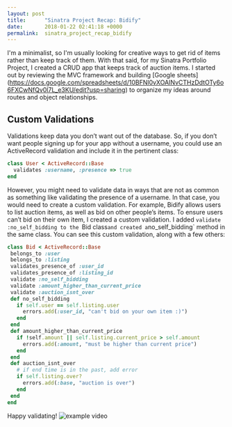 ```yaml
---
layout: post
title:      "Sinatra Project Recap: Bidify"
date:       2018-01-22 02:41:18 +0000
permalink:  sinatra_project_recap_bidify
---
```


I'm a minimalist, so I'm usually looking for creative ways to get rid of items rather than keep track of them. With that said, for my Sinatra Portfolio Project, I created a CRUD app that keeps track of auction items. I started out by reviewing the MVC framework and building [Google sheets] (https://docs.google.com/spreadsheets/d/10BFNl0vXOAINvCTHzDdtOTy6o6FXCwNfQv0l7L_e3KU/edit?usp=sharing) to organize my ideas around routes and object relationships. 
## Custom Validations
Validations keep data you don’t want out of the database. So, if you don’t want people signing up for your app without a username, you could use an ActiveRecord validation and include it in the pertinent class: 
```ruby
class User < ActiveRecord::Base
  validates :username, :presence => true
end
```
However, you might need to validate data in ways that are not as common as something like validating the presence of a username. In that case, you would need to create a custom validation. For example, Bidify allows users to list auction items, as well as bid on other people’s items. To ensure users can’t bid on their own item, I created a custom validation. I added `validate :no_self_bidding to the `Bid class` and created a `no_self_bidding` method in the same class. You can see this custom validation, along with a few others:
```ruby
class Bid < ActiveRecord::Base
 belongs_to :user
 belongs_to :listing
 validates_presence_of :user_id
 validates_presence_of :listing_id
 validate :no_self_bidding
 validate :amount_higher_than_current_price
 validate :auction_isnt_over
 def no_self_bidding
   if self.user == self.listing.user
     errors.add(:user_id, "can't bid on your own item :)")
   end   
 end
 def amount_higher_than_current_price
   if !self.amount || self.listing.current_price > self.amount
     errors.add(:amount, "must be higher than current price")
   end
 end
 def auction_isnt_over
   # if end time is in the past, add error
   if self.listing.over?
     errors.add(:base, "auction is over")
   end
 end
end
```
Happy validating!
![example video](https://i.imgur.com/Wsgc0ma.gif)

